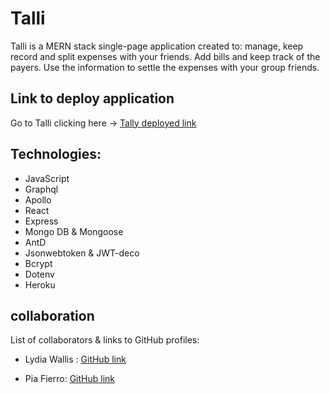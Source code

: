 # Talli

Talli is a MERN stack single-page application created to: manage, keep record and split expenses with your friends.
Add bills and keep track of the payers.
Use the information to settle the expenses with your group friends.

## Link to deploy application

 Go to Talli clicking here -> [Tally deployed link](https://damp-falls-76467.herokuapp.com/)

## Technologies:

- JavaScript
- Graphql
- Apollo
- React
- Express
- Mongo DB & Mongoose
- AntD
- Jsonwebtoken & JWT-deco
- Bcrypt
- Dotenv
- Heroku

## collaboration
List of collaborators & links to GitHub profiles:


* Lydia Wallis : 
[ GitHub link](https://github.com/wolldog)

* Pia Fierro: 
[ GitHub link](https://github.com/Pia-Fierro)